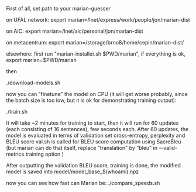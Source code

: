 First of all, set path to your marian-guesser 

on UFAL network:
export marian=/lnet/express/work/people/jon/marian-dist

on AIC:
export marian=/lnet/aic/personal/jon/marian-dist

on metacentrum:
export marian=/storage/brno8/home/cepin/marian-dist/

elsewhere:
first run "marian-installer.sh $PWD/marian", if everything is ok, export marian=$PWD/marian

then

./download-models.sh

now you can "finetune" the model on CPU (it will get worse probably, since the batch size is too low, but it is ok for demonstrating training output):

./train.sh

It will take ~2 minutes for training to start, then it will run for 60 updates (each consisting of 16 sentences), few seconds each.
After 60 updates, the model is evaluated in terms of validation set cross-entropy, perplexity and BLEU score
val.sh is called for BLEU score computation using SacreBleu (but marian can do that itself, replace "translation" by "bleu" in --valid-metrics training option )

After outputting the validation BLEU score, training is done, the modified model is saved into model/model_base_$(whoami).npz

now you can see how fast can Marian be:
./compare_speeds.sh



